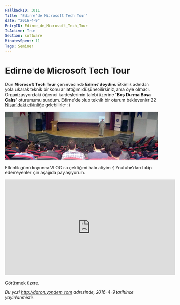 ```yaml
---
FallbackID: 3011
Title: "Edirne'de Microsoft Tech Tour"
date: "2016-4-9"
EntryID: Edirne_de_Microsoft_Tech_Tour
IsActive: True
Section: software
MinutesSpent: 11
Tags: Seminer
---
```

# Edirne'de Microsoft Tech Tour
Dün **Microsoft Tech Tour** çerçevesinde **Edirne'deydim**. Etkinlik adından yola çıkarak teknik bir konu anlattığımı düşünebilirsiniz, ama öyle olmadı. Organizasyondaki öğrenci kardeşlerimin talebi üzerine "**Boş Durma Boşa Çalış**" oturumumu sundum. Edirne'de olup teknik bir oturum bekleyenler [22 Nisan'daki etkinliğe](http://www.bilisimsenligi.com/) gelebilirler :)

![](media/Edirne_de_Microsoft_Tech_Tour/Edirne-Trakya-Universitesi.jpg)

Etkinlik günü boyunca VLOG da çektiğimi hatırlatiyim :) Youtube'dan takip edemeyenler için aşağıda paylaşıyorum.

<iframe width="560" height="315" src="https://www.youtube.com/embed/oVcl9-6owGM" frameborder="0" allowfullscreen></iframe>

Görüşmek üzere.



*Bu yazi http://daron.yondem.com adresinde, 2016-4-9 tarihinde yayinlanmistir.*
